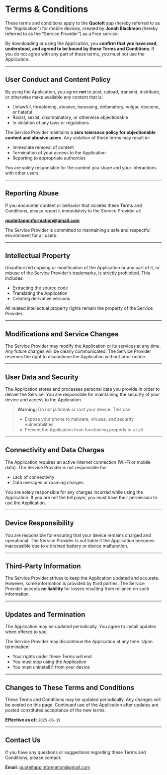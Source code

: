 # Terms & Conditions

These terms and conditions apply to the **QuoteIt** app (hereby referred to as the “Application”) for mobile devices, created by **Jonah Blackmon** (hereby referred to as the “Service Provider”) as a Free service.

By downloading or using the Application, you **confirm that you have read, understood, and agreed to be bound by these Terms and Conditions**. If you do not agree with any part of these terms, you must not use the Application.

---

## User Conduct and Content Policy

By using the Application, you agree **not** to post, upload, transmit, distribute, or otherwise make available any content that is:

- Unlawful, threatening, abusive, harassing, defamatory, vulgar, obscene, or hateful  
- Racist, sexist, discriminatory, or otherwise objectionable  
- In violation of any laws or regulations

The Service Provider maintains a **zero tolerance policy for objectionable content and abusive users**. Any violation of these terms may result in:

- Immediate removal of content  
- Termination of your access to the Application  
- Reporting to appropriate authorities

You are solely responsible for the content you share and your interactions with other users.

---

## Reporting Abuse

If you encounter content or behavior that violates these Terms and Conditions, please report it immediately to the Service Provider at:

**quoteitappinformation@gmail.com**

The Service Provider is committed to maintaining a safe and respectful environment for all users.

---

## Intellectual Property

Unauthorized copying or modification of the Application or any part of it, or misuse of the Service Provider’s trademarks, is strictly prohibited. This includes:

- Extracting the source code  
- Translating the Application  
- Creating derivative versions

All related intellectual property rights remain the property of the Service Provider.

---

## Modifications and Service Changes

The Service Provider may modify the Application or its services at any time. Any future charges will be clearly communicated. The Service Provider reserves the right to discontinue the Application without prior notice.

---

## User Data and Security

The Application stores and processes personal data you provide in order to deliver the Service. You are responsible for maintaining the security of your device and access to the Application.

> **Warning:** Do not jailbreak or root your device. This can:
> - Expose your phone to malware, viruses, and security vulnerabilities  
> - Prevent the Application from functioning properly or at all

---

## Connectivity and Data Charges

The Application requires an active internet connection (Wi-Fi or mobile data). The Service Provider is not responsible for:

- Lack of connectivity  
- Data overages or roaming charges

You are solely responsible for any charges incurred while using the Application. If you are not the bill payer, you must have their permission to use the Application.

---

## Device Responsibility

You are responsible for ensuring that your device remains charged and operational. The Service Provider is not liable if the Application becomes inaccessible due to a drained battery or device malfunction.

---

## Third-Party Information

The Service Provider strives to keep the Application updated and accurate. However, some information is provided by third parties. The Service Provider accepts **no liability** for losses resulting from reliance on such information.

---

## Updates and Termination

The Application may be updated periodically. You agree to install updates when offered to you.

The Service Provider may discontinue the Application at any time. Upon termination:

- Your rights under these Terms will end  
- You must stop using the Application  
- You must uninstall it from your device

---

## Changes to These Terms and Conditions

These Terms and Conditions may be updated periodically. Any changes will be posted on this page. Continued use of the Application after updates are posted constitutes acceptance of the new terms.

**Effective as of:** `2025-06-19`

---

## Contact Us

If you have any questions or suggestions regarding these Terms and Conditions, please contact:

**Email:** quoteitappinformation@gmail.com
